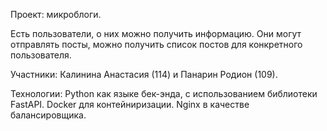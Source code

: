 Проект: микроблоги.

Есть пользователи, о них можно получить информацию. Они могут отправлять посты, можно получить список постов для конкретного пользователя.

Участники: Калинина Анастасия (114) и Панарин Родион (109).

Технологии: Python как языке бек-энда, с использованием библиотеки FastAPI. Docker для контейниризации. Nginx в качестве балансировщика.
